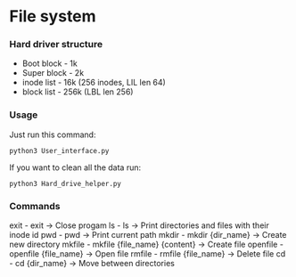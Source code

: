 # File system


### Hard driver structure
- Boot block - 1k
- Super block - 2k
- inode list - 16k (256 inodes, LIL len 64) 
- block list - 256k (LBL len 256)

### Usage
Just run this command:

`python3 User_interface.py`

If you want to clean all the data run:

`python3 Hard_drive_helper.py`
  

### Commands

exit     -   exit                           ->    Close progam
ls       -   ls                             ->    Print directories and files with their inode id
pwd      -   pwd                            ->    Print current path
mkdir    -   mkdir {dir_name}               ->    Create new directory
mkfile   -   mkfile {file_name} {content}   ->    Create file
openfile -   openfile {file_name}           ->    Open file
rmfile   -   rmfile {file_name}             ->    Delete file
cd       -   cd {dir_name}                  ->    Move between directories 
